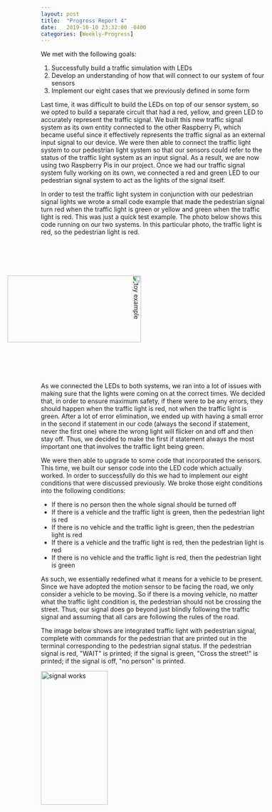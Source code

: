 ```yaml
---
layout: post
title:  "Progress Report 4"
date:   2019-10-10 23:32:00 -0400
categories: [Weekly-Progress]
---
```


We met with the following goals:
1. Successfully build a traffic simulation with LEDs
2. Develop an understanding of how that will connect to our system of four sensors
3. Implement our eight cases that we previously defined in some form

Last time, it was difficult to build the LEDs on top of our sensor system, so we opted to build a separate circuit that had a red, yellow, and green LED to accurately represent the traffic signal. We built this new traffic signal system as its own entity connected to the other Raspberry Pi, which became useful since it effectively represents the traffic signal as an external input signal to our device. We were then able to connect the traffic light system to our pedestrian light system so that our sensors could refer to the status of the traffic light system as an input signal. As a result, we are now using two Raspberry Pis in our project. Once we had our traffic signal system fully working on its own, we connected a red and green LED to our pedestrian signal system to act as the lights of the signal itself. 

In order to test the traffic light system in conjunction with our pedestrian signal lights we wrote a small code example that made the pedestrian signal turn red when the traffic light is green or yellow and green when the traffic light is red. This was just a quick test example. The photo below shows this code running on our two systems. In this particular photo, the traffic light is red, so the pedestrian light is red. 


<img src="/12740teamAF/assets/toy_example.jpg" alt="toy example" style="transform:rotate(90deg);" width="150" height="300">


As we connected the LEDs to both systems, we ran into a lot of issues with making sure that the lights were coming on at the correct times. We decided that, in order to ensure maximum safety, if there were to be any errors, they should happen when the traffic light is red, not when the traffic light is green. After a lot of error elimination, we ended up with having a small error in the second if statement in our code (always the second if statement, never the first one) where the wrong light will flicker on and off and then stay off. Thus, we decided to make the first if statement always the most important one that involves the traffic light being green. 

We were then able to upgrade to some code that incorporated the sensors. This time, we built our sensor code into the LED code which actually worked. In order to successfully do this we had to implement our eight conditions that were discussed previously. We broke those eight conditions into the following conditions:
- If there is no person then the whole signal should be turned off
- If there is a vehicle and the traffic light is green, then the pedestrian light is red
- If there is no vehicle and the traffic light is green, then the pedestrian light is red
- If there is a vehicle and the traffic light is red, then the pedestrian light is red
- If there is no vehicle and the traffic light is red, then the pedestrian light is green

As such, we essentially redefined what it means for a vehicle to be present. Since we have adopted the motion sensor to be facing the road, we only consider a vehicle to be moving. So if there is a moving vehicle, no matter what the traffic light condition is, the pedestrian should not be crossing the street. Thus, our signal does go beyond just blindly following the traffic signal and assuming that all cars are following the rules of the road. 

The image below shows are integrated traffic light with pedestrian signal, complete with commands for the pedestrian that are printed out in the terminal corresponding to the pedestrian signal status. If the pedestrian signal is red, "WAIT" is printed; if the signal is green, "Cross the street!" is printed; if the signal is off, "no person" is printed. 


<img src="/12740teamAF/assets/signal_works.jpg" alt="signal works" width="150" height="300">
